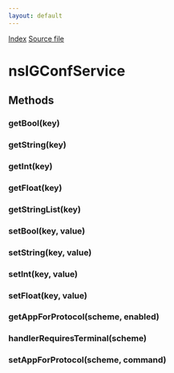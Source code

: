 ```yaml
---
layout: default
---
```

<div id='links'><a href="../index.html">Index</a>
<a href="http://dxr.mozilla.org/mozilla-central/source/xpcom/system/nsIGConfService.idl">Source file</a>
</div>

# nsIGConfService #

## Methods ##

### getBool(key) ###

### getString(key) ###

### getInt(key) ###

### getFloat(key) ###

### getStringList(key) ###

### setBool(key, value) ###

### setString(key, value) ###

### setInt(key, value) ###

### setFloat(key, value) ###

### getAppForProtocol(scheme, enabled) ###

### handlerRequiresTerminal(scheme) ###

### setAppForProtocol(scheme, command) ###
